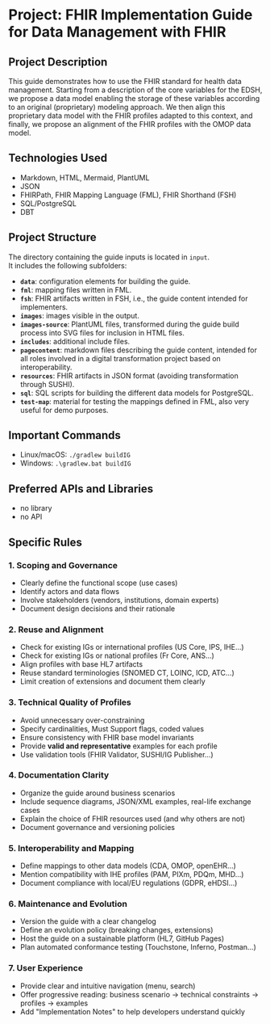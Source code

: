 # Project: FHIR Implementation Guide for Data Management with FHIR

## Project Description
This guide demonstrates how to use the FHIR standard for health data management. Starting from a description of the core variables for the EDSH, we propose a data model enabling the storage of these variables according to an original (proprietary) modeling approach. We then align this proprietary data model with the FHIR profiles adapted to this context, and finally, we propose an alignment of the FHIR profiles with the OMOP data model.

## Technologies Used
- Markdown, HTML, Mermaid, PlantUML
- JSON
- FHIRPath, FHIR Mapping Language (FML), FHIR Shorthand (FSH)
- SQL/PostgreSQL
- DBT

## Project Structure
The directory containing the guide inputs is located in `input`.  
It includes the following subfolders:

- **`data`**: configuration elements for building the guide.  
- **`fml`**: mapping files written in FML.  
- **`fsh`**: FHIR artifacts written in FSH, i.e., the guide content intended for implementers.  
- **`images`**: images visible in the output.  
- **`images-source`**: PlantUML files, transformed during the guide build process into SVG files for inclusion in HTML files.  
- **`includes`**: additional include files.  
- **`pagecontent`**: markdown files describing the guide content, intended for all roles involved in a digital transformation project based on interoperability.  
- **`resources`**: FHIR artifacts in JSON format (avoiding transformation through SUSHI).  
- **`sql`**: SQL scripts for building the different data models for PostgreSQL.  
- **`test-map`**: material for testing the mappings defined in FML, also very useful for demo purposes.  

## Important Commands
- Linux/macOS: `./gradlew buildIG`
- Windows: `.\gradlew.bat buildIG`

## Preferred APIs and Libraries
- no library
- no API

## Specific Rules

### 1. Scoping and Governance
- Clearly define the functional scope (use cases)
- Identify actors and data flows
- Involve stakeholders (vendors, institutions, domain experts)
- Document design decisions and their rationale

### 2. Reuse and Alignment
- Check for existing IGs or international profiles (US Core, IPS, IHE…)
- Check for existing IGs or national profiles (Fr Core, ANS…)
- Align profiles with base HL7 artifacts
- Reuse standard terminologies (SNOMED CT, LOINC, ICD, ATC…)
- Limit creation of extensions and document them clearly

### 3. Technical Quality of Profiles
- Avoid unnecessary over-constraining
- Specify cardinalities, Must Support flags, coded values
- Ensure consistency with FHIR base model invariants
- Provide **valid and representative** examples for each profile
- Use validation tools (FHIR Validator, SUSHI/IG Publisher…)

### 4. Documentation Clarity
- Organize the guide around business scenarios
- Include sequence diagrams, JSON/XML examples, real-life exchange cases
- Explain the choice of FHIR resources used (and why others are not)
- Document governance and versioning policies

### 5. Interoperability and Mapping
- Define mappings to other data models (CDA, OMOP, openEHR…)
- Mention compatibility with IHE profiles (PAM, PIXm, PDQm, MHD…)
- Document compliance with local/EU regulations (GDPR, eHDSI…)

### 6. Maintenance and Evolution
- Version the guide with a clear changelog
- Define an evolution policy (breaking changes, extensions)
- Host the guide on a sustainable platform (HL7, GitHub Pages)
- Plan automated conformance testing (Touchstone, Inferno, Postman…)

### 7. User Experience
- Provide clear and intuitive navigation (menu, search)
- Offer progressive reading: business scenario → technical constraints → profiles → examples
- Add "Implementation Notes" to help developers understand quickly
